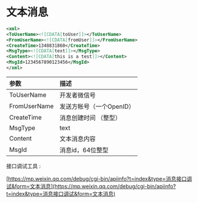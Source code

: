 # 文本消息

```xml
<xml>
<ToUserName><![CDATA[toUser]]></ToUserName>
<FromUserName><![CDATA[fromUser]]></FromUserName>
<CreateTime>1348831860</CreateTime>
<MsgType><![CDATA[text]]></MsgType>
<Content><![CDATA[this is a test]]></Content>
<MsgId>1234567890123456</MsgId>
</xml>
```

| 参数 | 描述 |
| :--- | :--- |
| ToUserName | 开发者微信号 |
| FromUserName | 发送方帐号（一个OpenID） |
| CreateTime | 消息创建时间 （整型） |
| MsgType | text |
| Content | 文本消息内容 |
| MsgId | 消息id，64位整型 |

接口调试工具 :

[https://mp.weixin.qq.com/debug/cgi-bin/apiinfo?t=index&type=消息接口调试&form=文本消息](https://mp.weixin.qq.com/debug/cgi-bin/apiinfo?t=index&type=消息接口调试&form=文本消息)

